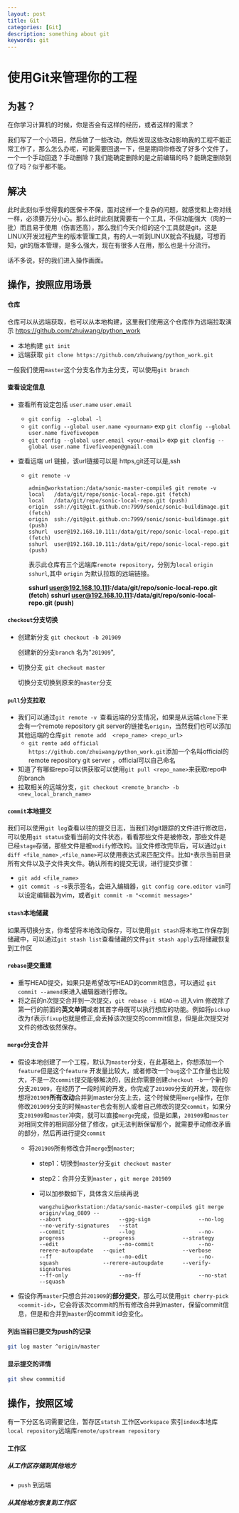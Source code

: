 ```yaml
---
layout: post
title: Git
categories: [Git]
description: something about git
keywords: git
---
```


# 使用Git来管理你的工程



## 为甚？

在你学习计算机的时候，你是否会有这样的经历，或者这样的需求？

我们写了一个小项目，然后做了一些改动，然后发现这些改动影响我的工程不能正常工作了，那么怎么办呢，可能需要回退一下，但是期间你修改了好多个文件了，一个一个手动回退？手动删除？我们能确定删除的是之前编辑的吗？能确定删除到位了吗？似乎都不能。



## 解决

此时此刻似乎觉得我的医保卡不保，面对这样一个复杂的问题，就感觉和上帝对线一样，必须要万分小心。那么此时此刻就需要有一个工具，不但功能强大（肉的一批）而且易于使用（伤害还高），那么我们今天介绍的这个工具就是git，这是LINUX开发过程产生的版本管理工具，有的人一听到LINUX就合不拢腿，可想而知，git的版本管理，是多么强大，现在有很多人在用，那么也是十分流行。

话不多说，好的我们进入操作画面。



## 操作，按照应用场景

#### 仓库

仓库可以从远端获取，也可以从本地构建，这里我们使用这个仓库作为远端拉取演示 https://github.com/zhuiwang/python_work

- 本地构建 `git init`
- 远端获取 `git clone https://github.com/zhuiwang/python_work.git`

一般我们使用`master`这个分支名作为主分支，可以使用`git branch`

#### 查看设定信息

- 查看所有设定包括 `user.name` `user.email`

  - `git config  --global -l`
  - `git config --global user.name <yournam>`   exp `git clonfig --global user.name fivefiveopen`
  - `git config --global user.email <your-email>` exp `git clonfig --global user.name fivefiveopen@gmail.com`

- 查看远端 url 链接，该url链接可以是 https,git还可以是,ssh

  - `git remote -v`

    ```
    admin@workstation:/data/sonic-master-compile$ git remote -v
    local	/data/git/repo/sonic-local-repo.git (fetch)
    local	/data/git/repo/sonic-local-repo.git (push)
    origin	ssh://git@git.github.cn:7999/sonic/sonic-buildimage.git (fetch)
    origin	ssh://git@git.github.cn:7999/sonic/sonic-buildimage.git (push)
    sshurl  user@192.168.10.111:/data/git/repo/sonic-local-repo.git (fetch)
    sshurl  user@192.168.10.111:/data/git/repo/sonic-local-repo.git (push)
    ```

    表示此仓库有三个远端库`remote repository`，分别为`local` `origin` `sshurl`,其中 `origin` 为默认拉取的远端链接。
    
    **sshurl  user@192.168.10.111:/data/git/repo/sonic-local-repo.git (fetch)**
    **sshurl  user@192.168.10.111:/data/git/repo/sonic-local-repo.git (push)**
    
    

#### `checkout`分支切换

- 创建新分支 `git checkout -b 201909` 

  创建新的分支`branch` 名为"`201909`",

- 切换分支 `git checkout master`

  切换分支切换到原来的`master`分支

#### `pull`分支拉取

- 我们可以通过`git remote -v `查看远端的分支情况，如果是从远端`clone`下来会有一个remote repository git server的链接名`origin`，当然我们也可以添加其他远端的仓库`git remote add  <repo_name> <repo_url>`  
  - `git remte add official https://github.com/zhuiwang/python_work.git`添加一个名叫official的remote repository git server ，official可以自己命名
- 知道了有哪些repo可以供获取可以使用`git pull <repo_name>`来获取repo中的branch
- 拉取相关的远端分支，`git checkout <remote_branch> -b <new_local_branch_name>`

#### `commit`本地提交

我们可以使用`git log`查看以往的提交日志，当我们对git跟踪的文件进行修改后，可以使用`git status`查看当前的文件状态，看看那些文件是被修改，那些文件是已经`stage`存储，那些文件是被`modify`修改的。当文件修改完毕后，可以通过`git diff <file_name>` ,`<file_name>`可以使用表达式来匹配文件。比如`*`表示当前目录所有文件以及子文件夹文件。确认所有的提交无误，进行提交步骤：

- `git add <file_name>`
- `git commit -s` -s表示签名，会进入编辑器，`git config core.editor vim`可以设定编辑器为vim，或者`git commit -m "<commit message>"`

#### `stash`本地储藏

如果再切换分支，你希望将本地改动保存，可以使用`git stash`将本地工作保存到储藏中，可以通过`git stash list`查看储藏的文件`git stash apply`去将储藏恢复到工作区

#### `rebase`提交重建

- 重写HEAD提交，如果只是希望改写HEAD的commit信息，可以通过 `git commit --amend`来进入编辑器进行修改。
- 将之前的n次提交合并到一次提交，`git rebase -i HEAD~n` 进入vim 修改除了第一行的前面的**英文单词**或者其首字母既可以执行想应的功能。例如将`pickup`改为`f`表示`fixup`也就是修正,会丢掉该次提交的commit信息，但是此次提交对文件的修改依然保存。

#### `merge`分支合并

- 假设本地创建了一个工程，默认为`master`分支，在此基础上，你想添加一个`feature`但是这个`feature` 开发量比较大，或者修改一个`bug`这个工作量也比较大，不是一次`commit`提交能够解决的，因此你需要创建`checkout -b`一个新的分支`201909`，在经历了一段时间的开发，你完成了`201909`分支的开发，现在你想将`201909`**所有改动**合并到master分支上去，这个时候使用`merge`操作，在你修改`201909`分支的时候`master`也会有别人或者自己修改的提交`commit`，如果分支`201909`和`master`冲突，就可以直接`merge`完成，但是如果，`201909`和`master`对相同文件的相同部分做了修改，git无法判断保留那个，就需要手动修改矛盾的部分，然后再进行提交`commit`

  - 将`201909`所有修改合并`merge`到`master`;

    - step1：切换到`master`分支`git checkout master`

    - step2：合并分支到`master` ，`git merge 201909`

    - 可以加参数如下，具体含义后续再说

      ```
      wangzhui@workstation:/data/sonic-master-compile$ git merge origin/vlag_0809 --
      --abort                  --gpg-sign               --no-log                 --no-verify-signatures   --stat 
      --commit                 --log                    --no-progress            --progress               --strategy 
      --edit                   --no-commit              --no-rerere-autoupdate   --quiet                  --verbose 
      --ff                     --no-edit                --no-squash              --rerere-autoupdate      --verify-signatures 
      --ff-only                --no-ff                  --no-stat                --squash  
      ```

- 假设你再`master`只想合并`201909`的**部分提交**，那么可以使用`git cherry-pick <commit-id>`，它会将该次commit的所有修改合并到master，保留commit信息，但是和合并到`master`的commit id会变化。

#### 列出当前已提交为push的记录
    
```bash
git log master ^origin/master
```
#### 显示提交的详情

```bash
git show commmitid
```

## 操作，按照区域

有一下分区名词需要记住，暂存区`statsh` 工作区`workspace` 索引`index`本地库`local repository`远端库`remote/upstream repository`

#### 工作区

##### 从工作区存储到其他地方

- `push` 到远端

##### 从其他地方恢复到工作区

